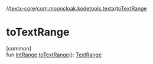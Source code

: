 //[textx-core](../../index.md)/[com.mooncloak.kodetools.textx](index.md)/[toTextRange](to-text-range.md)

# toTextRange

[common]\
fun [IntRange](https://kotlinlang.org/api/latest/jvm/stdlib/kotlin.ranges/-int-range/index.html).[toTextRange](to-text-range.md)(): [TextRange](-text-range/index.md)
